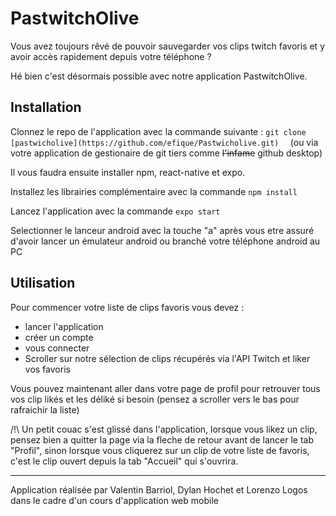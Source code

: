 # **PastwitchOlive**

Vous avez toujours rêvé de pouvoir sauvegarder vos clips twitch favoris et y avoir accès rapidement depuis votre téléphone ? 

Hé bien c'est désormais possible avec notre application PastwitchOlive.

## **Installation**

Clonnez le repo de l'application avec la commande suivante : ```git clone [pastwicholive](https://github.com/efique/Pastwicholive.git)  ``` (ou via votre application de gestionaire de git tiers comme ~~l'infame~~ github desktop)

Il vous faudra ensuite installer npm, react-native et expo.

Installez les librairies complémentaire avec la commande ```npm install```

Lancez l'application avec la commande ```expo start```

Selectionner le lanceur android avec la touche "a" après vous etre assuré d'avoir lancer un émulateur android ou branché votre téléphone android au PC

## **Utilisation**


Pour commencer votre liste de clips favoris vous devez : 
  
  - lancer l'application
  - créer un compte 
  - vous connecter
  - Scroller sur notre sélection de clips récupérés via l'API Twitch et liker vos favoris

Vous pouvez maintenant aller dans votre page de profil pour retrouver tous vos clip likés et les déliké si besoin (pensez a scroller vers le bas pour rafraichir la liste)

/!\ Un petit couac s'est glissé dans l'application, lorsque vous likez un clip, pensez bien a quitter la page via la fleche de retour avant de lancer le tab "Profil", sinon lorsque vous cliquerez sur un clip de votre liste de favoris, c'est le clip ouvert depuis la tab "Accueil" qui s'ouvrira. 

***
Application réalisée par Valentin Barriol, Dylan Hochet et Lorenzo Logos dans le cadre d'un cours d'application web mobile 

